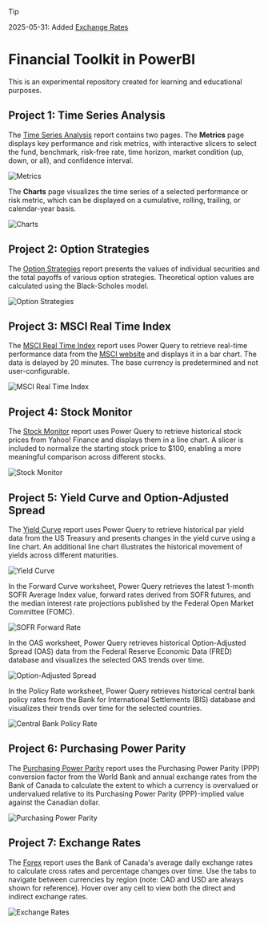 > [!TIP]
> 2025-05-31: Added [Exchange Rates](#project-7-exchange-rates)

# Financial Toolkit in PowerBI

This is an experimental repository created for learning and educational purposes.

## Project 1: Time Series Analysis

The [Time Series Analysis](Time%20Series%20Analysis.pbix) report contains two pages. The **Metrics** page displays key performance and risk metrics, with interactive slicers to select the fund, benchmark, risk-free rate, time horizon, market condition (up, down, or all), and confidence interval.

<img src="images/ftk_metrics.png" alt="Metrics" />

The **Charts** page visualizes the time series of a selected performance or risk metric, which can be displayed on a cumulative, rolling, trailing, or calendar-year basis.

<img src="images/ftk_charts.png" alt="Charts" />

## Project 2: Option Strategies

The [Option Strategies](Option%20Strategies.pbix) report presents the values of individual securities and the total payoffs of various option strategies. Theoretical option values are calculated using the Black-Scholes model.

<img src="images/options.png" alt="Option Strategies" />

## Project 3: MSCI Real Time Index

The [MSCI Real Time Index](MSCI%20Real%20Time%20Index.pbix) report uses Power Query to retrieve real-time performance data from the [MSCI website](https://www.msci.com/real-time-index-data-search) and displays it in a bar chart. The data is delayed by 20 minutes. The base currency is predetermined and not user-configurable.

<img src="images/msci.png" alt="MSCI Real Time Index" />

## Project 4: Stock Monitor

The [Stock Monitor](Stock%20Monitor.pbix) report uses Power Query to retrieve historical stock prices from Yahoo! Finance and displays them in a line chart. A slicer is included to normalize the starting stock price to $100, enabling a more meaningful comparison across different stocks.

<img src="images/stocks.png" alt="Stock Monitor" />

## Project 5: Yield Curve and Option-Adjusted Spread

The [Yield Curve](Yield%20Curve.pbix) report uses Power Query to retrieve historical par yield data from the US Treasury and presents changes in the yield curve using a line chart. An additional line chart illustrates the historical movement of yields across different maturities.

<img src="images/yield_curve.png" alt="Yield Curve" />

In the Forward Curve worksheet, Power Query retrieves the latest 1-month SOFR Average Index value, forward rates derived from SOFR futures, and the median interest rate projections published by the Federal Open Market Committee (FOMC).

<img src="images/sofr.png" alt="SOFR Forward Rate" />

In the OAS worksheet, Power Query retrieves historical Option-Adjusted Spread (OAS) data from the Federal Reserve Economic Data (FRED) database and visualizes the selected OAS trends over time.

<img src="images/oas.png" alt="Option-Adjusted Spread" />

In the Policy Rate worksheet, Power Query retrieves historical central bank policy rates from the Bank for International Settlements (BIS) database and visualizes their trends over time for the selected countries.

<img src="images/policy_rate.png" alt="Central Bank Policy Rate" />

## Project 6: Purchasing Power Parity

The [Purchasing Power Parity](Purchasin%20Power%20Parity.pbix) report uses the Purchasing Power Parity (PPP) conversion factor from the World Bank and annual exchange rates from the Bank of Canada to calculate the extent to which a currency is overvalued or undervalued relative to its Purchasing Power Parity (PPP)-implied value against the Canadian dollar.

<img src="images/ppp.png" alt="Purchasing Power Parity" />

## Project 7: Exchange Rates

The [Forex](Forex.pbix) report uses the Bank of Canada's average daily exchange rates to calculate cross rates and percentage changes over time. Use the tabs to navigate between currencies by region (note: CAD and USD are always shown for reference). Hover over any cell to view both the direct and indirect exchange rates.

<img src="images/forex.png" alt="Exchange Rates" />
